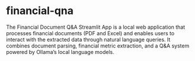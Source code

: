 # financial-qna
The Financial Document Q&amp;A Streamlit App is a local web application that processes financial documents (PDF and Excel) and enables users to interact with the extracted data through natural language queries. It combines document parsing, financial metric extraction, and a Q&amp;A system powered by Ollama’s local language models.
